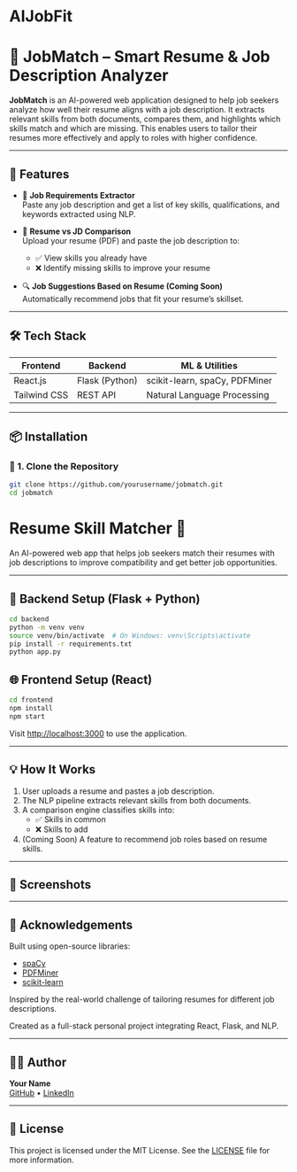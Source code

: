 # AIJobFit

# 💼 JobMatch – Smart Resume & Job Description Analyzer

**JobMatch** is an AI-powered web application designed to help job seekers analyze how well their resume aligns with a job description. It extracts relevant skills from both documents, compares them, and highlights which skills match and which are missing. This enables users to tailor their resumes more effectively and apply to roles with higher confidence.

---

## 🚀 Features

- 📝 **Job Requirements Extractor**  
  Paste any job description and get a list of key skills, qualifications, and keywords extracted using NLP.

- 📄 **Resume vs JD Comparison**  
  Upload your resume (PDF) and paste the job description to:
  - ✅ View skills you already have
  - ❌ Identify missing skills to improve your resume

- 🔍 **Job Suggestions Based on Resume (Coming Soon)**  
  Automatically recommend jobs that fit your resume’s skillset.

---

## 🛠️ Tech Stack

| Frontend         | Backend         | ML & Utilities             |
|------------------|------------------|-----------------------------|
| React.js         | Flask (Python)   | scikit-learn, spaCy, PDFMiner |
| Tailwind CSS     | REST API         | Natural Language Processing |

---

## 📦 Installation

### 🔹 1. Clone the Repository

```bash
git clone https://github.com/yourusername/jobmatch.git
cd jobmatch
```


# Resume Skill Matcher 🚀

An AI-powered web app that helps job seekers match their resumes with job descriptions to improve compatibility and get better job opportunities.

---

## 🔧 Backend Setup (Flask + Python)

```bash
cd backend
python -m venv venv
source venv/bin/activate  # On Windows: venv\Scripts\activate
pip install -r requirements.txt
python app.py
```

## 🌐 Frontend Setup (React)

```bash
cd frontend
npm install
npm start
```

Visit [http://localhost:3000](http://localhost:3000) to use the application.

---

## 💡 How It Works

1. User uploads a resume and pastes a job description.
2. The NLP pipeline extracts relevant skills from both documents.
3. A comparison engine classifies skills into:
   - ✅ Skills in common
   - ❌ Skills to add
4. (Coming Soon) A feature to recommend job roles based on resume skills.

---

## 📸 Screenshots



---

## 🙌 Acknowledgements

Built using open-source libraries:
- [spaCy](https://spacy.io/)
- [PDFMiner](https://pdfminersix.readthedocs.io/)
- [scikit-learn](https://scikit-learn.org/)

Inspired by the real-world challenge of tailoring resumes for different job descriptions.

Created as a full-stack personal project integrating React, Flask, and NLP.

---

## 👨‍💻 Author

**Your Name**  
[GitHub]([https://github.com/your-profile](https://github.com/Sreevardhan1729)) • [LinkedIn]([https://linkedin.com/in/your-profile](https://www.linkedin.com/in/sreevardhanreddy/))

---

## 📄 License

This project is licensed under the MIT License. See the [LICENSE](LICENSE) file for more information.
